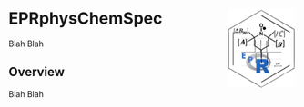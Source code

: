 
<!-- README.md is generated from README.Rmd. Please edit that file -->

# EPRphysChemSpec <img src='man/figures/logo.png' align="right" height="139" />

Blah Blah

## Overview

Blah Blah
